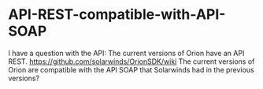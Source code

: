 # API-REST-compatible-with-API-SOAP
I have a question with the API:  The current versions of Orion have an API REST. https://github.com/solarwinds/OrionSDK/wiki  The current versions of Orion are compatible with the API SOAP that Solarwinds had in the previous versions?
